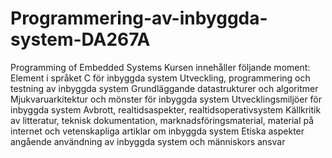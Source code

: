 # Programmering-av-inbyggda-system-DA267A
Programming of Embedded Systems
Kursen innehåller följande moment:
Element i språket C för inbyggda system
Utveckling, programmering och testning av inbyggda system
Grundläggande datastrukturer och algoritmer
Mjukvaruarkitektur och mönster för inbyggda system
Utvecklingsmiljöer för inbyggda system
Avbrott, realtidsaspekter, realtidsoperativsystem
Källkritik av litteratur, teknisk dokumentation, marknadsföringsmaterial, material på internet och vetenskapliga artiklar om inbyggda system
Etiska aspekter angående användning av inbyggda system och människors ansvar
